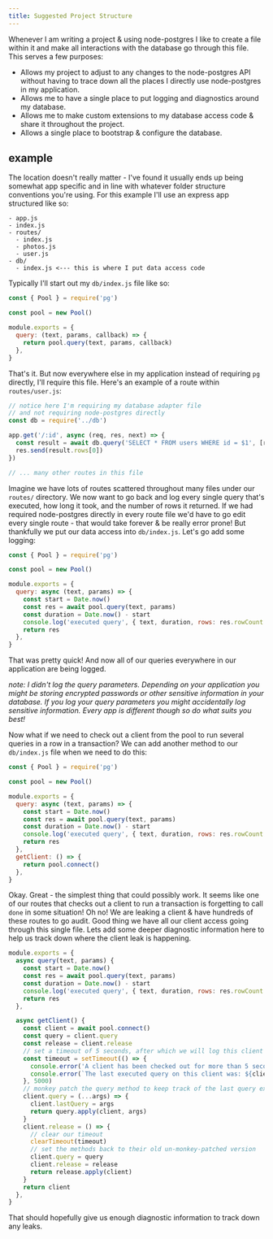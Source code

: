 ```yaml
---
title: Suggested Project Structure
---
```


Whenever I am writing a project & using node-postgres I like to create a file within it and make all interactions with the database go through this file. This serves a few purposes:

- Allows my project to adjust to any changes to the node-postgres API without having to trace down all the places I directly use node-postgres in my application.
- Allows me to have a single place to put logging and diagnostics around my database.
- Allows me to make custom extensions to my database access code & share it throughout the project.
- Allows a single place to bootstrap & configure the database.

## example

The location doesn't really matter - I've found it usually ends up being somewhat app specific and in line with whatever folder structure conventions you're using. For this example I'll use an express app structured like so:

```
- app.js
- index.js
- routes/
  - index.js
  - photos.js
  - user.js
- db/
  - index.js <--- this is where I put data access code
```

Typically I'll start out my `db/index.js` file like so:

```js
const { Pool } = require('pg')

const pool = new Pool()

module.exports = {
  query: (text, params, callback) => {
    return pool.query(text, params, callback)
  },
}
```

That's it. But now everywhere else in my application instead of requiring `pg` directly, I'll require this file. Here's an example of a route within `routes/user.js`:

```js
// notice here I'm requiring my database adapter file
// and not requiring node-postgres directly
const db = require('../db')

app.get('/:id', async (req, res, next) => {
  const result = await db.query('SELECT * FROM users WHERE id = $1', [req.params.id]
  res.send(result.rows[0])
})

// ... many other routes in this file
```

Imagine we have lots of routes scattered throughout many files under our `routes/` directory. We now want to go back and log every single query that's executed, how long it took, and the number of rows it returned. If we had required node-postgres directly in every route file we'd have to go edit every single route - that would take forever & be really error prone! But thankfully we put our data access into `db/index.js`. Let's go add some logging:

```js
const { Pool } = require('pg')

const pool = new Pool()

module.exports = {
  query: async (text, params) => {
    const start = Date.now()
    const res = await pool.query(text, params)
    const duration = Date.now() - start
    console.log('executed query', { text, duration, rows: res.rowCount })
    return res
  },
}
```

That was pretty quick! And now all of our queries everywhere in our application are being logged.

_note: I didn't log the query parameters. Depending on your application you might be storing encrypted passwords or other sensitive information in your database. If you log your query parameters you might accidentally log sensitive information. Every app is different though so do what suits you best!_

Now what if we need to check out a client from the pool to run several queries in a row in a transaction? We can add another method to our `db/index.js` file when we need to do this:

```js
const { Pool } = require('pg')

const pool = new Pool()

module.exports = {
  query: async (text, params) => {
    const start = Date.now()
    const res = await pool.query(text, params)
    const duration = Date.now() - start
    console.log('executed query', { text, duration, rows: res.rowCount })
    return res
  },
  getClient: () => {
    return pool.connect()
  },
}
```

Okay. Great - the simplest thing that could possibly work. It seems like one of our routes that checks out a client to run a transaction is forgetting to call `done` in some situation! Oh no! We are leaking a client & have hundreds of these routes to go audit. Good thing we have all our client access going through this single file. Lets add some deeper diagnostic information here to help us track down where the client leak is happening.

```js
module.exports = {
  async query(text, params) {
    const start = Date.now()
    const res = await pool.query(text, params)
    const duration = Date.now() - start
    console.log('executed query', { text, duration, rows: res.rowCount })
    return res
  },

  async getClient() {
    const client = await pool.connect()
    const query = client.query
    const release = client.release
    // set a timeout of 5 seconds, after which we will log this client's last query
    const timeout = setTimeout(() => {
      console.error('A client has been checked out for more than 5 seconds!')
      console.error(`The last executed query on this client was: ${client.lastQuery}`)
    }, 5000)
    // monkey patch the query method to keep track of the last query executed
    client.query = (...args) => {
      client.lastQuery = args
      return query.apply(client, args)
    }
    client.release = () => {
      // clear our timeout
      clearTimeout(timeout)
      // set the methods back to their old un-monkey-patched version
      client.query = query
      client.release = release
      return release.apply(client)
    }
    return client
  },
}
```

That should hopefully give us enough diagnostic information to track down any leaks.
